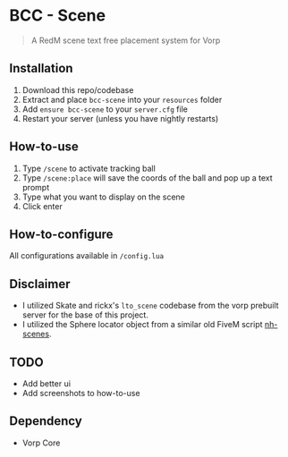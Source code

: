 # BCC - Scene

> A RedM scene text free placement system for Vorp 

## Installation
1. Download this repo/codebase
2. Extract and place `bcc-scene` into your `resources` folder
3. Add `ensure bcc-scene` to your `server.cfg` file
4. Restart your server (unless you have nightly restarts)

## How-to-use
1. Type `/scene` to activate tracking ball
2. Type `/scene:place` will save the coords of the ball and pop up a text prompt
3. Type what you want to display on the scene
4. Click enter

## How-to-configure
All configurations available in `/config.lua`

## Disclaimer
- I utilized Skate and rickx's `lto_scene` codebase from the vorp prebuilt server for the base of this project.
- I utilized the Sphere locator object from a similar old FiveM script [nh-scenes](https://github.com/nerohiro/nh-scenes). 

## TODO
- Add better ui
- Add screenshots to how-to-use

 ## Dependency
 - Vorp Core
